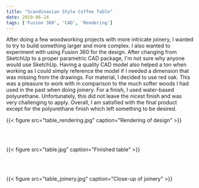 ```yaml
---
title: "Scandinavian Style Coffee Table"
date: 2019-06-24
tags: ['Fusion 360', 'CAD', 'Rendering']
---
```


After doing a few woodworking projects with more intricate joinery, I wanted to try to build something larger and more complex. I also wanted to experiment with using Fusion 360 for the design. After changing from SketchUp to a proper parametric CAD package, I'm not sure why anyone would use SketchUp. Having a quality CAD model also helped a ton when working as I could simply reference the model if I needed a dimension that was missing from the drawings. For material, I decided to use red oak. This was a pleasure to work with in comparison to the much softer woods I had used in the past when doing joinery. For a finish, I used water-based polyurethane. Unfortunately, this did not leave the nicest finish and was very challenging to apply. Overall, I am satisfied with the final product except for the polyurethane finish which left something to be desired.

{{< figure src="table_rendering.jpg" caption="Rendering of design" >}}

<br/><br/>

{{< figure src="table.jpg" caption="Finished table" >}}  

<br/><br/>

{{< figure src="table_joinery.jpg" caption="Close-up of joinery" >}}